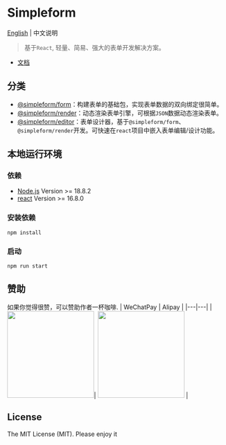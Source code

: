 # Simpleform
[English](./README.md) | 中文说明

> 基于`React`, 轻量、简易、强大的表单开发解决方案。

* [文档](https://mezhanglei.github.io/simpleform/docs/#/)

## 分类

- [@simpleform/form](packages/form)：构建表单的基础包，实现表单数据的双向绑定很简单。
- [@simpleform/render](packages/render)：动态渲染表单引擎，可根据`JSON`数据动态渲染表单。
- [@simpleform/editor](packages/editor)：表单设计器，基于`@simpleform/form`、`@simpleform/render`开发。可快速在`react`项目中嵌入表单编辑/设计功能。

## 本地运行环境

### 依赖
- [Node.js](https://nodejs.org/en/) Version >= 18.8.2
- [react](https://react.docschina.org/) Version >= 16.8.0

### 安装依赖
```
npm install
```
### 启动
```
npm run start
```

## 赞助
如果你觉得很赞，可以赞助作者一杯咖啡.
|  WeChatPay  | Alipay |
|---|---|
|<img src="https://cdn.jsdelivr.net/gh/mezhanglei/myWebsite@master/mine/weixin_pay.png" width="200" />| <img src="https://cdn.jsdelivr.net/gh/mezhanglei/myWebsite@master/mine/ali_pay.png" width="200" /> |

## License
The MIT License (MIT). Please enjoy it